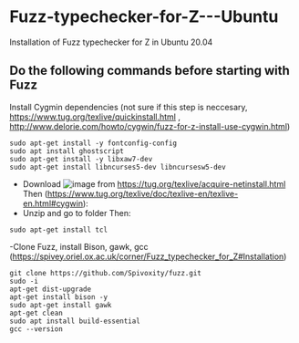 # Fuzz-typechecker-for-Z---Ubuntu
Installation of Fuzz typechecker for Z in Ubuntu 20.04

## Do the following commands before starting with Fuzz

Install Cygmin dependencies (not sure if this step is neccesary, https://www.tug.org/texlive/quickinstall.html , http://www.delorie.com/howto/cygwin/fuzz-for-z-install-use-cygwin.html)
```sudo apt-get update -y
sudo apt-get install -y fontconfig-config
sudo apt install ghostscript
sudo apt-get install -y libxaw7-dev
sudo apt-get install libncurses5-dev libncursesw5-dev
```

- Download ![image](https://user-images.githubusercontent.com/63869574/154747372-4e92fff8-9eb3-4477-b40f-2ce43bf834ba.png) from 
https://tug.org/texlive/acquire-netinstall.html
Then (https://www.tug.org/texlive/doc/texlive-en/texlive-en.html#cygwin):
- Unzip and go to folder Then:
```sudo perl /install-tl
sudo apt-get install tcl
```

-Clone Fuzz, install Bison, gawk, gcc (https://spivey.oriel.ox.ac.uk/corner/Fuzz_typechecker_for_Z#Installation)
```
git clone https://github.com/Spivoxity/fuzz.git
sudo -i
apt-get dist-upgrade
apt-get install bison -y
sudo apt-get install gawk
apt-get clean
sudo apt install build-essential
gcc --version
```



